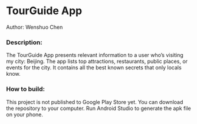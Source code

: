# TourGuide App

Author: Wenshuo Chen

### Description:

The TourGuide App presents relevant information to a user who’s visiting my city: Beijing. The app lists top attractions, restaurants, public places, or events for the city. It contains all the best known secrets that only locals know. 

### How to build:

This project is not published to Google Play Store yet. You can download the repository to your computer. Run Android Studio to generate the apk file on your phone.
